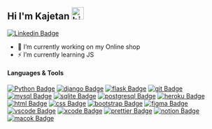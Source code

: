 ## Hi I'm Kajetan <img src="https://user-images.githubusercontent.com/1303154/88677602-1635ba80-d120-11ea-84d8-d263ba5fc3c0.gif" width="28px" height="28px" alt="hi">


[![Linkedin Badge](https://img.shields.io/badge/-Kajetan-0e76a8?style=flat&labelColor=0e76a8&logo=linkedin&logoColor=white)](https://www.linkedin.com/in/kajetan-dyrcz/) 


- 🔭 I’m currently working on my Online shop
- ⚡ I’m currently learning JS

#### Languages & Tools

[![Python Badge](https://img.shields.io/badge/Python-14354C?style=for-the-badge&logo=python&logoColor=white)](#)
[![django Badge](https://img.shields.io/badge/Django-092E20?style=for-the-badge&logo=django&logoColor=white)](#) 
[![flask Badge](https://img.shields.io/badge/Flask-000000?style=for-the-badge&logo=flask&logoColor=white)](#)
[![git Badge](https://img.shields.io/badge/GIT-E44C30?style=for-the-badge&logo=git&logoColor=white)](#) 
[![mysql Badge](https://img.shields.io/badge/MySQL-00000F?style=for-the-badge&logo=mysql&logoColor=white)](#)
[![sqlite Badge](https://img.shields.io/badge/SQLite-07405E?style=for-the-badge&logo=sqlite&logoColor=white)](#)
[![postgresql Badge](https://img.shields.io/badge/PostgreSQL-316192?style=for-the-badge&logo=postgresql&logoColor=white)](#)
[![heroku Badge](https://img.shields.io/badge/Heroku-430098?style=for-the-badge&logo=heroku&logoColor=white)](#)
[![html Badge](https://img.shields.io/badge/HTML5-E34F26?style=for-the-badge&logo=html5&logoColor=white)](#)
[![css Badge](https://img.shields.io/badge/CSS3-1572B6?style=for-the-badge&logo=css3&logoColor=white)](#)
[![bootstrap Badge](https://img.shields.io/badge/Bootstrap-563D7C?style=for-the-badge&logo=bootstrap&logoColor=white)](#)
[![figma Badge](https://img.shields.io/badge/Figma-F24E1E?style=for-the-badge&logo=figma&logoColor=white)](#)
[![vscode Badge](https://img.shields.io/badge/Visual_Studio_Code-0078D4?style=for-the-badge&logo=visual%20studio%20code&logoColor=white)](#)
[![xcode Badge](https://img.shields.io/badge/Xcode-007ACC?style=for-the-badge&logo=Xcode&logoColor=white)](#)
[![prettier Badge](https://img.shields.io/badge/prettier-1A2C34?style=for-the-badge&logo=prettier&logoColor=F7BA3E)](#)
[![notion Badge](https://img.shields.io/badge/Notion-000000?style=for-the-badge&logo=notion&logoColor=white)](#)
[![macok Badge](https://img.shields.io/badge/mac%20os-000000?style=for-the-badge&logo=apple&logoColor=white)](#)






